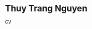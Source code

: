 <!DOCTYPE html>
<html>
<body>

<h1>Thuy Trang Nguyen </h1>
<p> <a href="https://thuytrang-nguyen.github.io/files/CV_thuytrangngu.pdf">CV</a>  </p>

</body>
</html>
